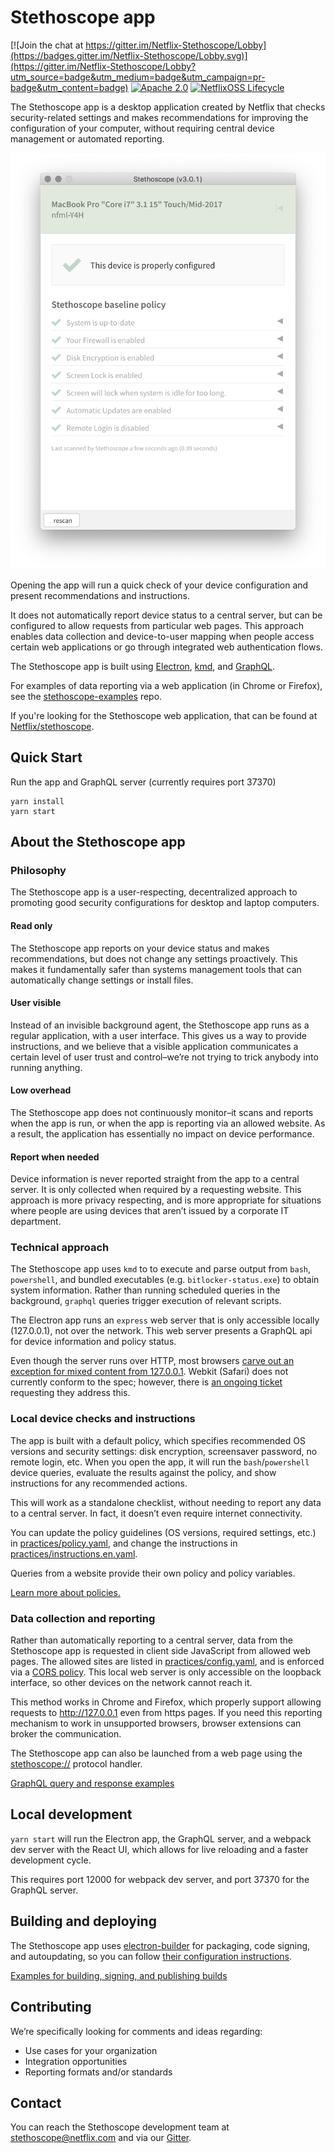 # Stethoscope app

[![Join the chat at https://gitter.im/Netflix-Stethoscope/Lobby](https://badges.gitter.im/Netflix-Stethoscope/Lobby.svg)](https://gitter.im/Netflix-Stethoscope/Lobby?utm_source=badge&utm_medium=badge&utm_campaign=pr-badge&utm_content=badge) [![Apache 2.0](https://img.shields.io/github/license/Netflix/stethoscope.svg)](http://www.apache.org/licenses/LICENSE-2.0) [![NetflixOSS Lifecycle](https://img.shields.io/osslifecycle/Netflix-Skunkworks/stethoscope-app.svg)]()

The Stethoscope app is a desktop application created by Netflix that checks security-related settings and makes recommendations for improving the configuration of your computer, without requiring central device management or automated reporting.

<center>
<img src="docs/screenshot.png" alt="Stethoscope app screenshot" width="600">
</center>

Opening the app will run a quick check of your device configuration and present recommendations and instructions.

It does not automatically report device status to a central server, but can be configured to allow requests from particular web pages. This approach enables data collection and device-to-user mapping when people access certain web applications or go through integrated web authentication flows.

The Stethoscope app is built using [Electron](https://electron.atom.io/), [kmd](https://github.com/Netflix-Skunkworks/kmd), and [GraphQL](https://graphql.org/).

For examples of data reporting via a web application (in Chrome or Firefox), see the [stethoscope-examples](https://github.com/Netflix-Skunkworks/stethoscope-examples) repo.

If you're looking for the Stethoscope web application, that can be found at [Netflix/stethoscope](https://github.com/Netflix/stethoscope).

Quick Start
-----------

Run the app and GraphQL server (currently requires port 37370)

```
yarn install
yarn start
```

About the Stethoscope app
-------------------------

### Philosophy

The Stethoscope app is a user-respecting, decentralized approach to promoting good security configurations for desktop and laptop computers.

#### Read only

The Stethoscope app reports on your device status and makes recommendations, but does not change any settings proactively. This makes it fundamentally safer than systems management tools that can automatically change settings or install files.

#### User visible

Instead of an invisible background agent, the Stethoscope app runs as a regular application, with a user interface. This gives us a way to provide instructions, and we believe that a visible application communicates a certain level of user trust and control–we’re not trying to trick anybody into running anything.

#### Low overhead

The Stethoscope app does not continuously monitor–it scans and reports when the app is run, or when the app is reporting via an allowed website. As a result, the application has essentially no impact on device performance.

#### Report when needed

Device information is never reported straight from the app to a central server. It is only collected when required by a requesting website. This approach is more privacy respecting, and is more appropriate for situations where people are using devices that aren’t issued by a corporate IT department.

### Technical approach

The Stethoscope app uses `kmd` to to execute and parse output from `bash`, `powershell`, and bundled executables (e.g. `bitlocker-status.exe`) to obtain system information. Rather than running scheduled queries in the background, `graphql` queries trigger execution of relevant scripts.

The Electron app runs an `express` web server that is only accessible locally (127.0.0.1), not over the network. This web server presents a GraphQL api for device information and policy status.

Even though the server runs over HTTP, most browsers [carve out an exception for mixed content from 127.0.0.1](https://w3c.github.io/webappsec-secure-contexts/#is-origin-trustworthy). Webkit (Safari) does not currently conform to the spec; however, there is [an ongoing ticket](https://bugs.webkit.org/show_bug.cgi?id=171934) requesting they address this.

### Local device checks and instructions

The app is built with a default policy, which specifies recommended OS versions and security settings: disk encryption, screensaver password, no remote login, etc. When you open the app, it will run the `bash`/`powershell` device queries, evaluate the results against the policy, and show instructions for any recommended actions.

This will work as a standalone checklist, without needing to report any data to a central server. In fact, it doesn’t even require internet connectivity.

You can update the policy guidelines (OS versions, required settings, etc.) in [practices/policy.yaml](practices/policy.yaml), and change the instructions in [practices/instructions.en.yaml](practices/instructions.en.yaml).

Queries from a website provide their own policy and policy variables.

[Learn more about policies.](docs/POLICIES.md)

### Data collection and reporting

Rather than automatically reporting to a central server, data from the Stethoscope app is requested in client side JavaScript from allowed web pages. The allowed sites are listed in [practices/config.yaml](practices/config.yaml), and is enforced via a [CORS policy](https://developer.mozilla.org/en-US/docs/Web/HTTP/CORS). This local web server is only accessible on the loopback interface, so other devices on the network cannot reach it.

This method works in Chrome and Firefox, which properly support allowing requests to http://127.0.0.1 even from https pages. If you need this reporting mechanism to work in unsupported browsers, browser extensions can broker the communication.

The Stethoscope app can also be launched from a web page using the [stethoscope://](stethoscope://) protocol handler.

[GraphQL query and response examples](docs/GRAPHQL.md)

Local development
-----------------

`yarn start` will run the Electron app, the GraphQL server, and a webpack dev server with the React UI, which allows for live reloading and a faster development cycle.

This requires port 12000 for webpack dev server, and port 37370 for the GraphQL server.

Building and deploying
----------------------

The Stethoscope app uses [electron-builder](https://www.npmjs.com/package/electron-builder) for packaging, code signing, and autoupdating, so you can follow [their configuration instructions](https://www.electron.build/).

[Examples for building, signing, and publishing builds](docs/BUILDS.md)


Contributing
------------

We’re specifically looking for comments and ideas regarding:

-   Use cases for your organization
-   Integration opportunities
-   Reporting formats and/or standards

Contact
-------

You can reach the Stethoscope development team at [stethoscope@netflix.com](mailto:stethoscope@netflix.com) and via our [Gitter](https://gitter.im/Netflix-Stethoscope/Lobby).
